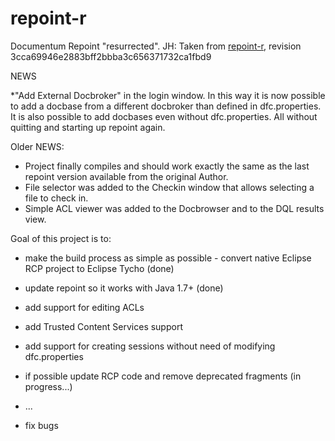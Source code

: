# repoint-r
Documentum Repoint "resurrected".
JH: Taken from [repoint-r](https://github.com/karolbe/repoint-r), revision 3cca69946e2883bff2bbba3c656371732ca1fbd9

NEWS

*"Add External Docbroker" in the login window. In this way it is now possible to add a docbase from a different docbroker than defined in dfc.properties. It is also possible to add docbases even without dfc.properties. All without quitting and starting up repoint again.

Older NEWS:

* Project finally compiles and should work exactly the same as the last repoint version available from the original Author.
* File selector was added to the Checkin window that allows selecting a file to check in.
* Simple ACL viewer was added to the Docbrowser and to the DQL results view.

Goal of this project is to:

* make the build process as simple as possible - convert native Eclipse RCP project to Eclipse Tycho (done)
* update repoint so it works with Java 1.7+ (done)
* add support for editing ACLs
* add Trusted Content Services support
* add support for creating sessions without need of modifying dfc.properties
* if possible update RCP code and remove deprecated fragments (in progress...)
* ...

* fix bugs 


